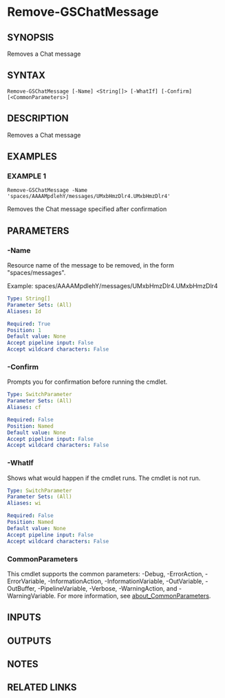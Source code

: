 # Remove-GSChatMessage

## SYNOPSIS
Removes a Chat message

## SYNTAX

```
Remove-GSChatMessage [-Name] <String[]> [-WhatIf] [-Confirm] [<CommonParameters>]
```

## DESCRIPTION
Removes a Chat message

## EXAMPLES

### EXAMPLE 1
```
Remove-GSChatMessage -Name 'spaces/AAAAMpdlehY/messages/UMxbHmzDlr4.UMxbHmzDlr4'
```

Removes the Chat message specified after confirmation

## PARAMETERS

### -Name
Resource name of the message to be removed, in the form "spaces/messages".

Example: spaces/AAAAMpdlehY/messages/UMxbHmzDlr4.UMxbHmzDlr4

```yaml
Type: String[]
Parameter Sets: (All)
Aliases: Id

Required: True
Position: 1
Default value: None
Accept pipeline input: False
Accept wildcard characters: False
```

### -Confirm
Prompts you for confirmation before running the cmdlet.

```yaml
Type: SwitchParameter
Parameter Sets: (All)
Aliases: cf

Required: False
Position: Named
Default value: None
Accept pipeline input: False
Accept wildcard characters: False
```

### -WhatIf
Shows what would happen if the cmdlet runs.
The cmdlet is not run.

```yaml
Type: SwitchParameter
Parameter Sets: (All)
Aliases: wi

Required: False
Position: Named
Default value: None
Accept pipeline input: False
Accept wildcard characters: False
```

### CommonParameters
This cmdlet supports the common parameters: -Debug, -ErrorAction, -ErrorVariable, -InformationAction, -InformationVariable, -OutVariable, -OutBuffer, -PipelineVariable, -Verbose, -WarningAction, and -WarningVariable. For more information, see [about_CommonParameters](http://go.microsoft.com/fwlink/?LinkID=113216).

## INPUTS

## OUTPUTS

## NOTES

## RELATED LINKS
